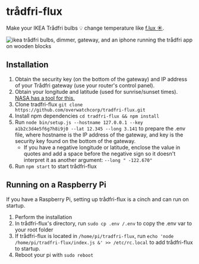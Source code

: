 # trådfri-flux
Make your IKEA Trådfri bulbs 💡 change temperature like [f.lux ☀️](https://justgetflux.com).   

![ikea trådfri bulbs, dimmer, gateway, and an iphone running the trådfri app on wooden blocks](http://www.ikea.com/ms/sv_SE/img/fy17/belysning/smart-belysning/ikea_smart_belysning_1620x841.gif)
## Installation
1. Obtain the security key (on the bottom of the gateway) and IP address of your Trådfri gateway (use your router's control panel).
2. Obtain your longitude and latitude (used for sunrise/sunset times). [NASA has a tool for this.](https://mynasadata.larc.nasa.gov/latitudelongitude-finder/)
3. Clone tradfri-flux `git clone https://github.com/overwatchcorp/tradfri-flux.git`
5. Install npm dependencies `cd tradfri-flux && npm install`
5. Run `node bin/setup.js --hostname 127.0.0.1 --key a1b2c3d4e5f6g7h8i9j0 --lat 12.345 --long 3.141` to prepare the .env file, where hostname is the IP address of the gateway, and key is the security key found on the bottom of the gateway.
   - If you have a negative longitude or latitude, enclose the value in quotes and add a space before the negative sign so it doesn't interpret it as another argument: `--long " -122.670"`
6. Run `npm start` to start trådfri-flux

## Running on a Raspberry Pi
If you have a Raspberry Pi, setting up trådfri-flux is a cinch and can run on startup.
1. Perform the installation
2. In trådfri-flux's directory, run `sudo cp .env /.env` to copy the .env var to your root folder
3. If trådfri-flux is located in `/home/pi/tradfri-flux`, run `echo 'node /home/pi/tradfri-flux/index.js &' >> /etc/rc.local` to add trådfri-flux to startup.
4. Reboot your pi with `sudo reboot`
